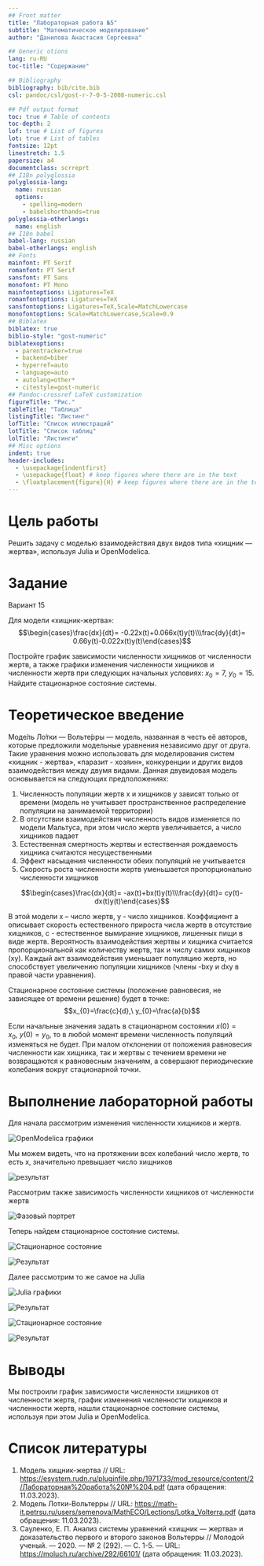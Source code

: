 ```yaml
---
## Front matter
title: "Лабораторная работа №5"
subtitle: "Математическое моделирование"
author: "Данилова Анастасия Сергеевна"

## Generic otions
lang: ru-RU
toc-title: "Содержание"

## Bibliography
bibliography: bib/cite.bib
csl: pandoc/csl/gost-r-7-0-5-2008-numeric.csl

## Pdf output format
toc: true # Table of contents
toc-depth: 2
lof: true # List of figures
lot: true # List of tables
fontsize: 12pt
linestretch: 1.5
papersize: a4
documentclass: scrreprt
## I18n polyglossia
polyglossia-lang:
  name: russian
  options:
	- spelling=modern
	- babelshorthands=true
polyglossia-otherlangs:
  name: english
## I18n babel
babel-lang: russian
babel-otherlangs: english
## Fonts
mainfont: PT Serif
romanfont: PT Serif
sansfont: PT Sans
monofont: PT Mono
mainfontoptions: Ligatures=TeX
romanfontoptions: Ligatures=TeX
sansfontoptions: Ligatures=TeX,Scale=MatchLowercase
monofontoptions: Scale=MatchLowercase,Scale=0.9
## Biblatex
biblatex: true
biblio-style: "gost-numeric"
biblatexoptions:
  - parentracker=true
  - backend=biber
  - hyperref=auto
  - language=auto
  - autolang=other*
  - citestyle=gost-numeric
## Pandoc-crossref LaTeX customization
figureTitle: "Рис."
tableTitle: "Таблица"
listingTitle: "Листинг"
lofTitle: "Список иллюстраций"
lotTitle: "Список таблиц"
lolTitle: "Листинги"
## Misc options
indent: true
header-includes:
  - \usepackage{indentfirst}
  - \usepackage{float} # keep figures where there are in the text
  - \floatplacement{figure}{H} # keep figures where there are in the text
---
```


# Цель работы

Решить задачу с моделью взаимодействия двух видов типа «хищник — жертва», используя Julia и OpenModelica.

# Задание

Вариант 15

Для модели «хищник-жертва»:
 $$\begin{cases}\frac{dx}{dt}= -0.22x(t)+0.066x(t)y(t)\\\frac{dy}{dt}= 0.66y(t)-0.022x(t)y(t)\end{cases}$$

Постройте график зависимости численности хищников от численности жертв,
а также графики изменения численности хищников и численности жертв при
следующих начальных условиях: $x_{0}=7,\ y_{0}=15$. Найдите стационарное
состояние системы.


# Теоретическое введение
Моде́ль Ло́тки — Вольте́рры — модель, названная в честь её авторов, которые предложили модельные уравнения независимо друг от друга. Такие уравнения можно использовать для моделирования систем «хищник - жертва», «паразит - хозяин», конкуренции и других видов взаимодействия между двумя видами. 
 Данная двувидовая модель основывается на следующих предположениях:
1. Численность популяции жертв x и хищников y зависят только от времени
(модель не учитывает пространственное распределение популяции на
занимаемой территории)
2. В отсутствии взаимодействия численность видов изменяется по модели
Мальтуса, при этом число жертв увеличивается, а число хищников падает
3. Естественная смертность жертвы и естественная рождаемость хищника
считаются несущественными
4. Эффект насыщения численности обеих популяций не учитывается
5. Скорость роста численности жертв уменьшается пропорционально
численности хищников

$$\begin{cases}\frac{dx}{dt}= -ax(t)+bx(t)y(t)\\\frac{dy}{dt}= cy(t)-dx(t)y(t)\end{cases}$$

В этой модели x – число жертв, y - число хищников. Коэффициент a
описывает скорость естественного прироста числа жертв в отсутствие хищников, с - естественное вымирание хищников, лишенных пищи в виде жертв. Вероятность взаимодействия жертвы и хищника считается пропорциональной как количеству жертв, так и числу самих хищников (xy). Каждый акт взаимодействия уменьшает популяцию жертв, но способствует увеличению популяции хищников (члены -bxy и dxy в правой части уравнения). 

Стационарное состояние системы (положение равновесия, не зависящее
от времени решение) будет в точке: $$x_{0}=\frac{c}{d},\ y_{0}=\frac{a}{b}$$

Если начальные значения задать в стационарном состоянии $x(0)=x_{0}, \ y(0)=y_{0}$, то в любой момент времени
численность популяций изменяться не будет. При малом отклонении от положения
равновесия численности как хищника, так и жертвы с течением времени не
возвращаются к равновесным значениям, а совершают периодические колебания
вокруг стационарной точки. 

# Выполнение лабораторной работы

Для начала рассмотрим изменения численности хищников и жертв.

![OpenModelica графики](image/photo_1.jpg)

Мы можем видеть, что на протяжении всех колебаний число жертв, то есть x, значительно превышает число хищников

![результат](image/photo_2.jpg)

Рассмотрим также зависимость численности хищников от численности жертв

![Фазовый портрет](image/photo_3.jpg)

Теперь найдем стационарное состояние системы. 

![Стационарное состояние](image/photo_4.jpg)

![Результат](image/photo_5.jpg)

Далее рассмотрим то же самое на Julia

![Julia графики](image/photo_6.jpg)

![Результат](image/photo_7.jpg)

![Стационарное состояние](image/photo_8.jpg)

![Результат](image/photo_9.jpg)

# Выводы

Мы построили график зависимости численности хищников от численности жертв,
график изменения численности хищников и численности жертв, нашли стационарное состояние системы, используя при этом Julia и OpenModelica.

# Список литературы

1. Модель хищник-жертва // URL: https://esystem.rudn.ru/pluginfile.php/1971733/mod_resource/content/2/Лабораторная%20работа%20№%204.pdf (дата обращения: 11.03.2023).
2. Модель Лотки-Вольтерры // URL: https://math-it.petrsu.ru/users/semenova/MathECO/Lections/Lotka_Volterra.pdf (дата обращения: 11.03.2023).
3. Сауленко, Е. П. Анализ системы уравнений «хищник — жертва» и доказательство первого и второго законов Вольтерры // Молодой ученый. — 2020. — № 2 (292). — С. 1-5. — URL: https://moluch.ru/archive/292/66101/ (дата обращения: 11.03.2023).


